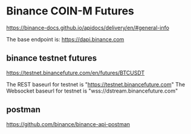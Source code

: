 # Binance COIN-M Futures

https://binance-docs.github.io/apidocs/delivery/en/#general-info

The base endpoint is: https://dapi.binance.com

## binance testnet futures

https://testnet.binancefuture.com/en/futures/BTCUSDT

The REST baseurl for testnet is "https://testnet.binancefuture.com"
The Websocket baseurl for testnet is "wss://dstream.binancefuture.com"

## postman

https://github.com/binance/binance-api-postman